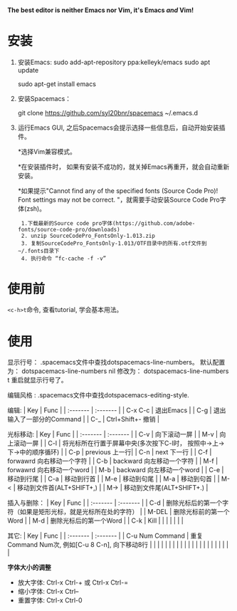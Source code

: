 #### The best editor is neither Emacs nor Vim, it's Emacs *and* Vim! ####


# 安装 #
1. 安装Emacs:
	sudo add-apt-repository ppa:kelleyk/emacs
	sudo apt update

	sudo apt-get install emacs

2. 安装Spacemacs：

	git clone https://github.com/syl20bnr/spacemacs ~/.emacs.d


3. 运行Emacs GUI, 之后Spacemacs会提示选择一些信息后，自动开始安装插件。

	*选择Vim兼容模式。

	*在安装插件时， 如果有安装不成功的，就关掉Emacs再重开，就会自动重新安装。

	*如果提示"Cannot find any of the specified fonts (Source Code Pro)! Font settings may not be correct. "，就需要手动安装Source Code Pro字体(zsh)。

		1.下载最新的Source code pro字体(https://github.com/adobe-fonts/source-code-pro/downloads)
		2. unzip SourceCodePro_FontsOnly-1.013.zip
		3. 复制SourceCodePro_FontsOnly-1.013/OTF目录中的所有.otf文件到~/.fonts目录下
		4. 执行命令 “fc-cache -f -v”


# 使用前 #
`<c-h>t`命令, 查看tutorial, 学会基本用法。

# 使用 #

显示行号：
.spacemacs文件中查找dotspacemacs-line-numbers。
默认配置为：
dotspacemacs-line-numbers nil
修改为：
dotspacemacs-line-numbers t
重启就显示行号了。

编辑风格 :
.spacemacs文件中查找dotspacemacs-editing-style.



编辑:
| Key | Func |
| :------- | :------- |
| C-x C-c | 退出Emacs |
| C-g | 退出输入了一部分的Command |
| C-_ | Ctrl+Shift+- 撤销 |


光标移动:
| Key | Func |
| :------- | :------- |
| C-v | 向下滚动一屏 |
| M-v | 向上滚动一屏 |
| C-l | 将光标所在行置于屏幕中央(多次按下C-l时， 按照中->上->下->中的顺序循环) |
| C-p | previous 上一行|
| C-n | next 下一行 |
| C-f | forwawrd 向右移动一个字符 |
| C-b | backward 向左移动一个字符 |
| M-f | forwawrd 向右移动一个word |
| M-b | backward 向左移动一个word |
| C-e | 移动到行尾 |
| C-a | 移动到行首 |
| M-e | 移动到句尾 |
| M-a | 移动到句首 |
| M-< | 移动到文件首(ALT+SHIFT+,) |
| M-> | 移动到文件尾(ALT+SHIFT+.) |

插入与删除：
| Key | Func |
| :------- | :------- |
| C-d | 删除光标后的第一个字符（如果是矩形光标，就是光标所在处的字符） |
| M-DEL | 删除光标前的第一个Word |
| M-d | 删除光标后的第一个Word |
| C-k | Kill |
|  |  |
|  |  |

其它:
| Key | Func |
| :------- | :------- |
| C-u Num Command | 重复Command Num次, 例如[C-u 8 C-n], 向下移动8行 |
|  |  |
|  |  |
|  |  |
|  |  |
|  |  |
|  |  |
|  |  |


**字体大小的调整**

- 放大字体: Ctrl-x Ctrl-+ 或 Ctrl-x Ctrl-=
- 缩小字体: Ctrl-x Ctrl–
- 重置字体: Ctrl-x Ctrl-0
